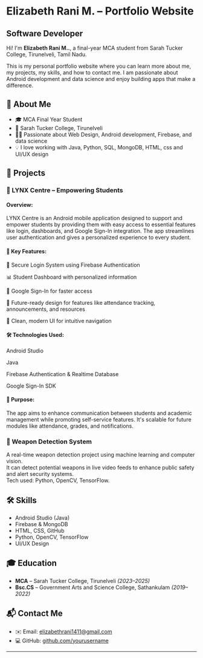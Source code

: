 # Elizabeth Rani M. – Portfolio Website
<h2>Software Developer</h2>

Hi! I'm **Elizabeth Rani M..**, a final-year MCA student from Sarah Tucker College, Tirunelveli, Tamil Nadu.

This is my personal portfolio website where you can learn more about me, my projects, my skills, and how to contact me. I am passionate about Android development and data science and enjoy building apps that make a difference.

## 🌟 About Me

- 🎓 MCA Final Year Student  
- 📍 Sarah Tucker College, Tirunelveli  
- 👩‍💻 Passionate about Web Design, Android development, Firebase, and data science  
- 💡 I love working with Java, Python, SQL, MongoDB, HTML, css and UI/UX design 

## 📱 Projects

### 🔹 LYNX Centre – Empowering Students
#### Overview:

LYNX Centre is an Android mobile application designed to support and empower students by providing them with easy access to essential features like login, dashboards, and Google Sign-In integration. The app streamlines user authentication and gives a personalized experience to every student.

#### 🔧 Key Features:
🔐 Secure Login System using Firebase Authentication

📊 Student Dashboard with personalized information

🧩 Google Sign-In for faster access

📅 Future-ready design for features like attendance tracking, announcements, and resources

💬 Clean, modern UI for intuitive navigation

#### 🛠 Technologies Used:

Android Studio

Java  

Firebase Authentication & Realtime Database

Google Sign-In SDK

#### 📌 Purpose:
The app aims to enhance communication between students and academic management while promoting self-service features. It's scalable for future modules like attendance, grades, and notifications.


### 🔹 Weapon Detection System
A real-time weapon detection project using machine learning and computer vision.  
It can detect potential weapons in live video feeds to enhance public safety and alert security systems.  
Tech used: Python, OpenCV, TensorFlow.

## 🛠 Skills

- Android Studio (Java)
- Firebase & MongoDB
- HTML, CSS, GitHub
- Python, OpenCV, TensorFlow
- UI/UX Design

## 🎓 Education

- **MCA** – Sarah Tucker College, Tirunelveli *(2023–2025)*  
- **Bsc.CS** – Government Arts and Science College, Sathankulam *(2019–2022)*

## 📬 Contact Me

- ✉️ Email: elizabethrani1411@gmail.com  
- 💻 GitHub: [github.com/yourusername](https://github.com/ELIZABETHRANI-|1411/ElizabethRani/main/README.md)

---
